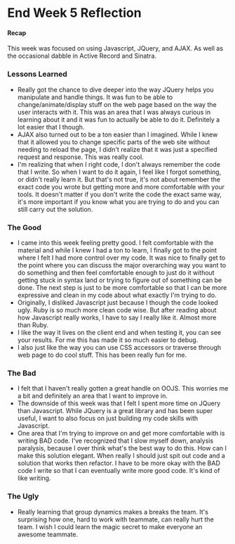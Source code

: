 # End Week 5 Reflection

#### Recap

This week was focused on using Javascript, JQuery, and AJAX. As well as the occasional dabble in Active Record and Sinatra.

### Lessons Learned

- Really got the chance to dive deeper into the way JQuery helps you manipulate and handle things. It was fun to be able to change/animate/display stuff on the web page based on the way the user interacts with it. This was an area that I was always curious in learning about it and it was fun to actually be able to do it. Definitely a lot easier that I though.
- AJAX also turned out to be a ton easier than I imagined. While I knew that it allowed you to change specific parts of the web site without needing to reload the page, I didn't realize that it was just a specified request and response. This was really cool.
- I'm realizing that when I right code, I don't always remember the code that I write. So when I want to do it again, I feel like I forgot something, or didn't really learn it. But that's not true, it's not about remember the exact code you wrote but getting more and more comfortable with your tools. It doesn't matter if you don't write the code the exact same way, it's more important if you know what you are trying to do and you can still carry out the solution.

### The Good

- I came into this week feeling pretty good. I felt comfortable with the material and while I knew I had a ton to learn, I finally got to the point where I felt I had more control over my code. It was nice to finally get to the point where you can discuss the major overarching way you want to do something and then feel comfortable enough to just do it without getting stuck in syntax land or trying to figure out of something can be done. The next step is just to be more comfortable so that I can be more expressive and clean in my code about what exactly I'm trying to do.
- Originally, I disliked Javascript just because I though the code looked ugly. Ruby is so much more clean code wise. But after reading about how Javascript really works, I have to say I really like it. Almost more than Ruby.
- I like the way it lives on the client end and when testing it, you can see your results. For me this has made it so much easier to debug.
- I also just like the way you can use CSS accessors or traverse through web page to do cool stuff. This has been really fun for me.

### The Bad

- I felt that I haven't really gotten a great handle on OOJS. This worries me a bit and definitely an area that I want to improve in.
- The downside of this week was that I felt I spent more time on JQuery than Javascript. While JQuery is a great library and has been super useful, I want to also focus on just building my code skills with Javascript.
- One area that I'm trying to improve on and get more comfortable with is writing BAD code. I've recognized that I slow myself down, analysis paralysis, because I over think what's the best way to do this. How can I make this solution elegant. When really I should just spit out code and a solution that works then refactor. I have to be more okay with the BAD code I write so that I can eventually write more good code. It's kind of like writing.

### The Ugly

- Really learning that group dynamics makes a breaks the team. It's surprising how one, hard to work with teammate, can really hurt the team. I wish I could learn the magic secret to make everyone an awesome teammate.


